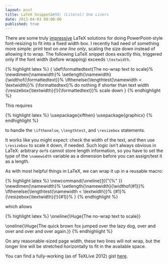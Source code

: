 ```yaml
---
layout: post
title: LaTeX Snippet&#58; (Literal) One Liners
date: 2013-04-03 00:00:00
published: true
---
```


There are some truly [impressive][1] LaTeX solutions for doing
PowerPoint-style font-resizing to fit into a fixed width box.  I
recently had need of something more simple: print text on *one line
only*, scaling the size down instead of allowing it to wrap.  The
following LaTeX snippet does exactly this, triggered only if the font
width (before wrapping) exceeds `\textwidth`.

{% highlight latex %}
{
  \def\formattedtext{The no-wrap text to scale}%
  \newdimen{\namewidth}%
  \setlength{\namewidth}{\widthof{\formattedtext}}%
  \ifthenelse{\lengthtest{\namewidth < \textwidth}}%
  {\formattedtext}% do nothing if shorter than text width
  {\resizebox{\textwidth}{!}{\formattedtext}}% scale down
}
{% endhighlight %}

This requires

{% highlight latex %}
\usepackage{xifthen}
\usepackage{graphicx}
{% endhighlight %}

to handle the `\ifthenelse`, `\lengthtest`, and `\resizebox`
statements.

It works like you might expect: check the width of the text, and then
use `\resizebox` to scale it down, if needed.  Such logic isn't always
obvious in LaTeX: arbitrary `def`s cannot store length information, so
you have to set the type of the `\namewidth` variable as a dimension
before you can assign/test it as a length.

As with most helpful things in LaTeX, we can wrap it up in a reusable
macro:

{% highlight latex %}
\newcommand{\oneline}[1]{{"{%" }}
  \newdimen{\namewidth}%
  \setlength{\namewidth}{\widthof{#1}}%
  \ifthenelse{\lengthtest{\namewidth < \textwidth}}%
  {#1}%
  {\resizebox{\textwidth}{!}{#1}}%
}
{% endhighlight %}

which allows

{% highlight latex %}
\oneline{\Huge{The no-wrap text to scale}}

\oneline{\Huge{The quick brown fox jumped over the lazy dog, over and over and over and over again.}}
{% endhighlight %}

On any reasonable-sized page width, these two lines will not wrap, but
the longer line will be stretched horizontally to fit in the available space.

You can find a fully-working (as of TeXLive 2012) gist [here][2].

[1]: http://tex.stackexchange.com/questions/33417/adjust-font-size-on-the-fly
[2]: https://gist.github.com/malloc47/5298181
